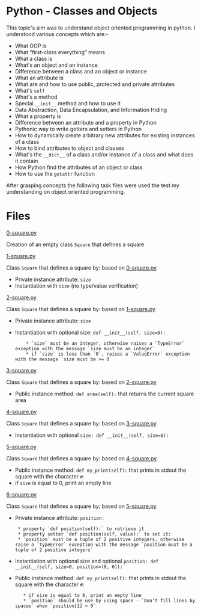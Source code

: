 # Python - Classes and Objects
This topic's aim was to understand object oriented programming in python. I understood various concepts which are:-

* What OOP is
* What “first-class everything” means
* What a class is
* What's an object and an instance
* Difference between a class and an object or instance
* What an attribute is
* What are and how to use public, protected and private attributes
* What's `self`
* What's a method
* Special `__init__` method and how to use it
* Data Abstraction, Data Encapsulation, and Information Hiding
* What a property is
* Difference between an attribute and a property in Python
* Pythonic way to write getters and setters in Python
* How to dynamically create arbitrary new attributes for existing instances of a class
* How to bind attributes to object and classes
* What's the `__dict__` of a class and/or instance of a class and what does it contain
* How Python find the attributes of an object or class
* How to use the `getattr` function

After grasping concepts the following task files were used the test my understanding on object oriented programming.
# Files
[0-square.py](../0x06-python-classes/0-square.py)

Creation of an empty class `Square` that defines a square

[1-square.py](../0x06-python-classes/1-square.py)

Class `Square` that defines a square by: based on [0-square.py](../0x06-python-classes/0-square.py)
* Private instance attribute: `size`
* Instantiation with `size` (no type/value verification)

[2-square.py](../0x06-python-classes/2-square.py)

Class `Square` that defines a square by: based on [1-square.py](../0x06-python-classes/1-square.py)
* Private instance attribute: `size`
* Instantiation with optional size: `def __init__(self, size=0):`


          * `size` must be an integer, otherwise raises a `TypeError` exception with the message `size must be an integer`
          * if `size` is less than `0`, raises a `ValueError` exception with the message `size must be >= 0`

[3-square.py](../0x06-python-classes/3-square.py)

Class `Square` that defines a square by: based on [2-square.py](../0x06-python-classes/2-square.py)

* Public instance method: `def area(self):` that returns the current square area

[4-square.py](../0x06-python-classes/4-square.py)

Class `Square` that defines a square by: based on [3-square.py](../0x06-python-classes/3-square.py)
* Instantiation with optional `size: def __init__(self, size=0):`

[5-square.py](../0x06-python-classes/5-square.py)

Class `Square` that defines a square by: based on [4-square.py](../0x06-python-classes/4-square.py)
* Public instance method: `def my_print(self):` that prints in stdout the square with the character `#`:
* if `size` is equal to 0, print an empty line

[6-square.py](../0x06-python-classes/6-square.py)

Class `Square` that defines a square by: based on [5-square.py](../0x06-python-classes/5-square.py)
* Private instance attribute: `position:`

       * property `def position(self):` to retrieve it
       * property setter `def position(self, value):` to set it:
       * `position` must be a tuple of 2 positive integers, otherwise raise a `TypeError` exception with the message `position must be a tuple of 2 positive integers`

* Instantiation with optional size and optional `position: def __init__(self, size=0, position=(0, 0)):`
* Public instance method: `def my_print(self):` that prints in stdout the square with the character `#`:

         * if size is equal to 0, print an empty line
         * `position` should be use by using space - `Don’t fill lines by spaces` when `position[1] > 0`
